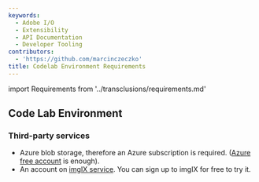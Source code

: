 ```yaml
---
keywords:
  - Adobe I/O
  - Extensibility
  - API Documentation
  - Developer Tooling
contributors:
  - 'https://github.com/marcinczeczko'
title: Codelab Environment Requirements
---
```


import Requirements from '../transclusions/requirements.md'

<Requirements/>

## Code Lab Environment

### Third-party services

- Azure blob storage, therefore an Azure subscription is required. ([Azure free account][azure-free-account] is enough).
- An account on [imgIX service][imgix]. You can sign up to imgIX for free to try it.

[experience-cloud]: https://www.adobe.com/experience-cloud.html
[firefly-get-access]: ../../get_started/app_builder_get_started/set-up.md#access-and-credentials
[azure-free-account]: https://azure.microsoft.com/en-us/free/
[imgix]: https://www.imgix.com/
